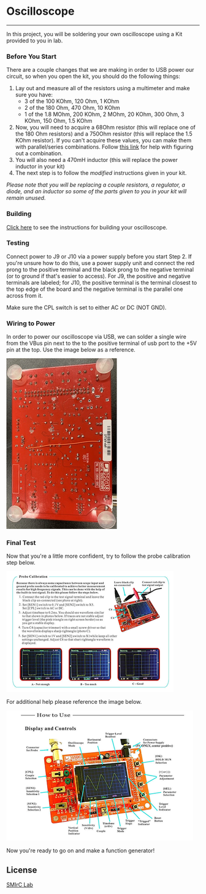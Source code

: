 

# Oscilloscope
_______________________________________________________________________________

In this project, you will be soldering your own oscilloscope using a Kit provided to you in lab.

### Before You Start 

There are a couple changes that we are making in order to USB power our circuit, so when you open the kit, you should do the following things:

1. Lay out and measure all of the resistors using a multimeter and make sure you have:
    * 3 of the 100 KOhm, 120 Ohm, 1 KOhm
    * 2 of the 180 Ohm, 470 Ohm, 10 KOhm
    * 1 of the 1.8 MOhm, 200 KOhm, 2 MOhm, 20 KOhm, 300 Ohm, 3 KOhm, 150 Ohm, 1.5 KOhm
2. Now, you will need to acquire a 68Ohm resistor (this will replace one of the 180 Ohm resistors) and a 750Ohm resistor (this will replace the 1.5 KOhm resistor). If you can't acquire these values, you can make them with parallel/series combinations. Follow [this link](https://www.qsl.net/in3otd/parallr.html) for help with figuring out a combination.
3. You will also need a 470mH inductor (this will replace the power inductor in your kit)
4. The next step is to follow the *modified* instructions given in your kit. 

*Please note that you will be replacing a couple resistors, a regulator, a diode, and an inductor so some of the parts given to you in your kit will remain unused.*

### Building

[Click here](oscilloscope_instructions.pdf) to see the instructions for building your oscilloscope. 


### Testing

Connect power to J9 or J10 via a power supply before you start Step 2. If you're unsure how to do this, use a power supply unit and connect the red prong to the positive terminal and the black prong to the negative terminal (or to ground if that's easier to access). For J9, the positive and negative terminals are labeled; for J10, the positive terminal is the terminal closest to the top edge of the board and the negative terminal is the parallel one across from it.

Make sure the CPL switch is set to either AC or DC (NOT GND).

### Wiring to Power

In order to power our oscilloscope via USB, we can solder a single wire from the VBus pin next to the to the positive terminal of usb port to the +5V pin at the top. Use the image below as a reference.



![alt text](pictures/wire_short.jpg)



### Final Test

Now that you're a little more confident, try to follow the probe calibration step below. 


![alt text](pictures/calibration.png)


For additional help please reference the image below.


![alt text](pictures/display_control.png)


Now you're ready to go on and make a function generator! 













## License

[SMIrC Lab](http://smirc.stanford.edu)



